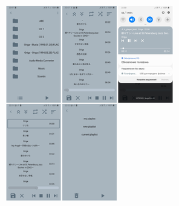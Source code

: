 <p align="left">
  <img src="https://github.com/comanch22/ValleyWindAwake/blob/main/Screenshot_20220601-224716_A_player_kmti.jpg" width="144" height="256">
  <img src="https://github.com/comanch22/ValleyWindAwake/blob/main/Screenshot_20220601-224758_A_player_kmti.jpg" width="144" height="256">
  <img src="https://github.com/comanch22/ValleyWindAwake/blob/main/Screenshot_20220601-225049_A_player_kmti.jpg" width="144" height="256">
  <img src="https://github.com/comanch22/ValleyWindAwake/blob/main/Screenshot_20220601-225122_A_player_kmti.jpg" width="144" height="256">
  <img src="https://github.com/comanch22/ValleyWindAwake/blob/main/Screenshot_20220601-225217_A_player_kmti.jpg" width="144" height="256">
</p>
